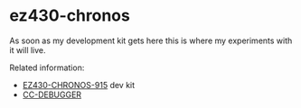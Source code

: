 ez430-chronos
=============

As soon as my development kit gets here this is where my experiments with it will live.

Related information:

- [EZ430-CHRONOS-915](http://www.mouser.com/Search/ProductDetail.aspx?R=EZ430-CHRONOS-915virtualkey59500000virtualkey595-EZ430-CHRONOS915) dev kit
- [CC-DEBUGGER](http://www.mouser.com/Search/ProductDetail.aspx?R=CC-DEBUGGERvirtualkey59500000virtualkey595-CC-DEBUGGER)
